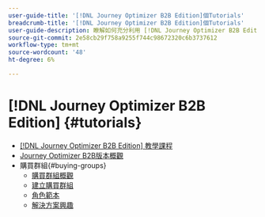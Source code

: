 ```yaml
---
user-guide-title: '[!DNL Journey Optimizer B2B Edition]個Tutorials'
breadcrumb-title: '[!DNL Journey Optimizer B2B Edition]個Tutorials'
user-guide-description: 瞭解如何充分利用 [!DNL Journey Optimizer B2B Edition]。 使用內建的創作AI和領先業界的自動化功能，協調帳戶和購買群組歷程，以最大化特定產品的需求。
source-git-commit: 2e58cb29f758a9255f744c98672320c6b3737612
workflow-type: tm+mt
source-wordcount: '48'
ht-degree: 6%

---
```



# [!DNL Journey Optimizer B2B Edition] {#tutorials}

+ [[!DNL Journey Optimizer B2B Edition] 教學課程](overview.md)
+ [Journey Optimizer B2B版本概觀](/help/overview-video.md)
+ 購買群組{#buying-groups}
   + [購買群組概觀](/help/buying-groups/buying-groups-overview.md)
   + [建立購買群組](/help/buying-groups/create-a-buying-group.md)
   + [角色範本](/help/buying-groups/role-templates.md)
   + [解決方案興趣](/help/buying-groups/solution-interest.md)
